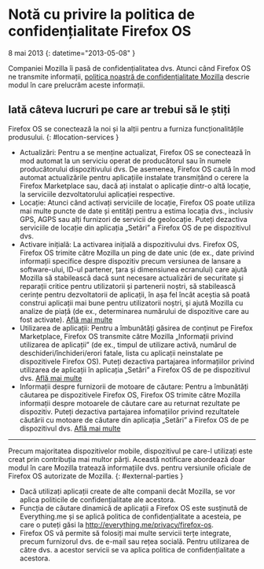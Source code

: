 # Notă cu privire la politica de confidențialitate Firefox OS

8 mai 2013
{: datetime="2013-05-08" }

Companiei Mozilla îi pasă de confidențialitatea dvs. Atunci când Firefox OS ne transmite informații, [politica noastră de confidențialitate Mozilla](https://www.mozilla.org/privacy/) descrie modul în care prelucrăm aceste informații.

## Iată câteva lucruri pe care ar trebui să le știți

Firefox OS se conectează la noi și la alții pentru a furniza funcționalitățile produsului.
{: #location-services }

* Actualizări: Pentru a se menține actualizat, Firefox OS se conectează în mod automat la un serviciu operat de producătorul sau în numele producătorului dispozitivului dvs. De asemenea, Firefox OS caută în mod automat actualizările pentru aplicațiile instalate transmițând o cerere la Firefox Marketplace sau, dacă ați instalat o aplicație dintr-o altă locație, la serviciile dezvoltatorului aplicației respective.
* Locație: Atunci când activați serviciile de locație, Firefox OS poate utiliza mai multe puncte de date și entități pentru a estima locația dvs., inclusiv GPS, AGPS sau alți furnizori de servicii de geolocație. Puteți dezactiva serviciile de locație din aplicația „Setări” a Firefox OS de pe dispozitivul dvs.
* Activare inițială: La activarea inițială a dispozitivului dvs. Firefox OS, Firefox OS trimite către Mozilla un ping de date unic (de ex., date privind informații specifice despre dispozitiv precum versiunea de lansare a software-ului, ID-ul partener, țara și dimensiunea ecranului) care ajută Mozilla să stabilească dacă sunt necesare actualizări de securitate și reparații critice pentru utilizatorii și partenerii noștri, să stabilească cerințe pentru dezvoltatorii de aplicații, în așa fel încât aceștia să poată construi aplicații mai bune pentru utilizatorii noștri, și ajută Mozilla cu analize de piață (de ex., determinarea numărului de dispozitive care au fost activate). [Află mai multe](https://wiki.mozilla.org/Firefox_OS/Metrics/activationping)
* Utilizarea de aplicații: Pentru a îmbunătăți găsirea de conținut pe Firefox Marketplace, Firefox OS transmite către Mozilla „Informații privind utilizarea de aplicații” (de ex., timpul de utilizare activă, numărul de deschideri/închideri/erori fatale, lista cu aplicații neinstalate pe dispozitivele Firefox OS). Puteți dezactiva partajarea informațiilor privind utilizarea de aplicații în aplicația „Setări” a Firefox OS de pe dispozitivul dvs. [Află mai multe](https://wiki.mozilla.org/FirefoxOS/Metrics/App_Usage)
* Informații despre furnizorii de motoare de căutare: Pentru a îmbunătăți căutarea pe dispozitivele Firefox OS, Firefox OS trimite către Mozilla informații despre motoarele de căutare care  au returnat rezultate pe dispozitiv. Puteți dezactiva partajarea infomațiilor privind rezultatele căutării cu motoare de căutare din aplicația „Setări” a Firefox OS de pe dispozitivul dvs. [Află mai multe](https://wiki.mozilla.org/FirefoxOS/Metrics/App_Usage)

---------------------------------------

Precum majoritatea dispozitivelor mobile, dispozitivul pe care-l utilizați este creat prin contribuția mai multor părți. Această notificare abordează doar modul în care Mozilla tratează informațiile dvs. pentru versiunile oficiale de Firefox OS autorizate de Mozilla.
{: #external-parties }

* Dacă utilizați aplicații create de alte companii decât Mozilla, se vor aplica politicile de confidențialitate ale acestora.
* Funcția de căutare dinamică de aplicații a Firefox OS este susținută de Everything.me și se aplică politica de confidențialitate a acesteia, pe care o puteți găsi la <http://everything.me/privacy/firefox-os>.
* Firefox OS vă permite să folosiți mai multe servicii terțe integrate, precum furnizorul dvs. de e-mail sau rețea socială. Pentru utilizarea de către dvs. a acestor servicii se va aplica politica de confidențialitate a acestora.
